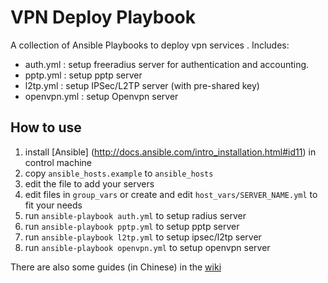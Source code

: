 VPN Deploy Playbook
============================
A collection of Ansible Playbooks to deploy vpn services .
Includes:
  - auth.yml : setup freeradius server for authentication and accounting.
  - pptp.yml : setup pptp server 
  - l2tp.yml : setup IPSec/L2TP server (with pre-shared key)
  - openvpn.yml : setup Openvpn server 


How to use
---------------------------
1. install [Ansible] (http://docs.ansible.com/intro_installation.html#id11) in control machine
2. copy `ansible_hosts.example` to `ansible_hosts`
3. edit the file to add your servers
4. edit files in `group_vars` or create and edit `host_vars/SERVER_NAME.yml` to fit your needs
5. run `ansible-playbook auth.yml` to setup radius server
6. run `ansible-playbook pptp.yml` to setup pptp server
7. run `ansible-playbook l2tp.yml` to setup ipsec/l2tp server
7. run `ansible-playbook openvpn.yml` to setup openvpn server

There are also some guides (in Chinese) in the [wiki](https://github.com/ftao/vpn-deploy-playbook/wiki)

